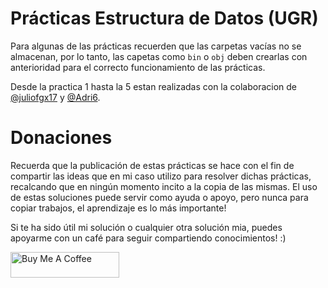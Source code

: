 # Prácticas Estructura de Datos (UGR)

Para algunas de las prácticas recuerden que las carpetas vacías no se almacenan, por lo tanto, las capetas como ```bin``` o ```obj``` deben crearlas con anterioridad para el correcto funcionamiento de las prácticas.

Desde la practica 1 hasta la 5 estan realizadas con la colaboracion de [@juliofgx17](https://github.com/juliofgx17) y [@Adri6](https://github.com/Adri6).

# Donaciones
Recuerda que la publicación de estas prácticas se hace con el fin de compartir las ideas que en mi caso utilizo para resolver dichas prácticas, recalcando que en ningún momento incito a la copia de las mismas. El uso de estas soluciones puede servir como ayuda o apoyo, pero nunca para copiar trabajos, el aprendizaje es lo más importante!

Si te ha sido útil mi solución o cualquier otra solución mia, puedes apoyarme con un café para seguir compartiendo conocimientos! :)

<a href="https://www.buymeacoffee.com/josebummer" target="_blank"><img src="https://cdn.buymeacoffee.com/buttons/default-orange.png" alt="Buy Me A Coffee" height="41" width="174"></a>
